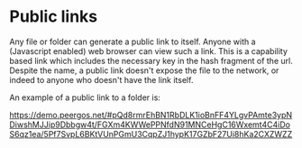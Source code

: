 # Public links

Any file or folder can generate a public link to itself. Anyone with a (Javascript enabled) web browser can view such a link. This is a capability based link which includes the necessary key in the hash fragment of the url. Despite the name, a public link doesn't expose the file to the network, or indeed to anyone who doesn't have the link itself.

An example of a public link to a folder is:

https://demo.peergos.net/#pQd8rmrEhBN1RbDLK1ioBnFF4YLgvPAmte3ypNDiwshMJJip9Dbbgw4t/FGXm4KWWePPNfdN91MNCeHgC16Wxemt4C4iDoS6qz1ea/5Pf7SvpL6BKtVUnPGmU3CqpZJ1hypK17GZbF27Ui8hKa2CXZWZZ